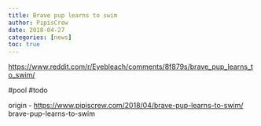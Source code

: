 ```yaml
---
title: Brave pup learns to swim
author: PipisCrew
date: 2018-04-27
categories: [news]
toc: true
---
```


https://www.reddit.com/r/Eyebleach/comments/8f879s/brave_pup_learns_to_swim/

#pool #todo

origin - https://www.pipiscrew.com/2018/04/brave-pup-learns-to-swim/ brave-pup-learns-to-swim